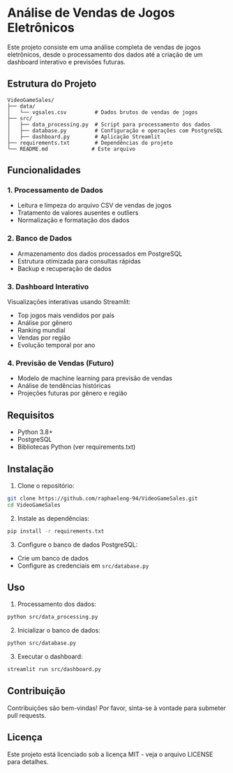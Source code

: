 # Análise de Vendas de Jogos Eletrônicos

Este projeto consiste em uma análise completa de vendas de jogos eletrônicos, desde o processamento dos dados até a criação de um dashboard interativo e previsões futuras.

## Estrutura do Projeto

```
VideoGameSales/
├── data/
│   └── vgsales.csv         # Dados brutos de vendas de jogos
├── src/
│   ├── data_processing.py  # Script para processamento dos dados
│   ├── database.py         # Configuração e operações com PostgreSQL
│   ├── dashboard.py        # Aplicação Streamlit
├── requirements.txt        # Dependências do projeto
└── README.md              # Este arquivo
```

## Funcionalidades

### 1. Processamento de Dados
- Leitura e limpeza do arquivo CSV de vendas de jogos
- Tratamento de valores ausentes e outliers
- Normalização e formatação dos dados

### 2. Banco de Dados
- Armazenamento dos dados processados em PostgreSQL
- Estrutura otimizada para consultas rápidas
- Backup e recuperação de dados

### 3. Dashboard Interativo
Visualizações interativas usando Streamlit:
- Top jogos mais vendidos por país
- Análise por gênero
- Ranking mundial
- Vendas por região
- Evolução temporal por ano

### 4. Previsão de Vendas (Futuro)
- Modelo de machine learning para previsão de vendas
- Análise de tendências históricas
- Projeções futuras por gênero e região

## Requisitos
- Python 3.8+
- PostgreSQL
- Bibliotecas Python (ver requirements.txt)

## Instalação

1. Clone o repositório:
```bash
git clone https://github.com/raphaeleng-94/VideoGameSales.git
cd VideoGameSales
```

2. Instale as dependências:
```bash
pip install -r requirements.txt
```

3. Configure o banco de dados PostgreSQL:
- Crie um banco de dados
- Configure as credenciais em `src/database.py`

## Uso

1. Processamento dos dados:
```bash
python src/data_processing.py
```

2. Inicializar o banco de dados:
```bash
python src/database.py
```

3. Executar o dashboard:
```bash
streamlit run src/dashboard.py
```

## Contribuição
Contribuições são bem-vindas! Por favor, sinta-se à vontade para submeter pull requests.

## Licença
Este projeto está licenciado sob a licença MIT - veja o arquivo LICENSE para detalhes.
